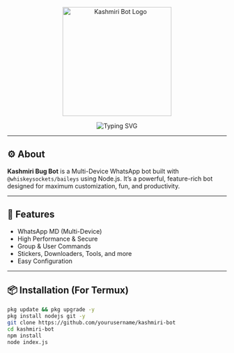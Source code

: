 <p align="center">
  <img src="https://i.ibb.co/spG53SbJ/kashmiri.png" width="250" alt="Kashmiri Bot Logo" />
</p>

<p align="center">
  <img src="https://readme-typing-svg.demolab.com?font=Fira+Code&weight=700&pause=700&color=FF0000&center=true&vCenter=true&repeat=true&width=500&lines=🔥+KASHMIRI+BUG+BOT+🔥;❤️‍🔥+VERSION+X1+RUNNING...+❤️‍🔥" alt="Typing SVG" />
</p>

---

## ⚙️ About
**Kashmiri Bug Bot** is a Multi-Device WhatsApp bot built with `@whiskeysockets/baileys` using Node.js. It’s a powerful, feature-rich bot designed for maximum customization, fun, and productivity.

---

## 🚀 Features

- WhatsApp MD (Multi-Device)
- High Performance & Secure
- Group & User Commands
- Stickers, Downloaders, Tools, and more
- Easy Configuration

---

## 📦 Installation (For Termux)

```bash
pkg update && pkg upgrade -y
pkg install nodejs git -y
git clone https://github.com/yourusername/kashmiri-bot
cd kashmiri-bot
npm install
node index.js
